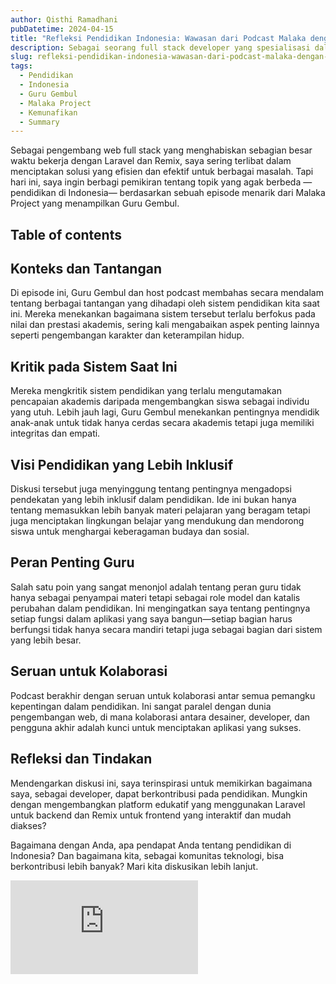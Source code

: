 ```yaml
---
author: Qisthi Ramadhani
pubDatetime: 2024-04-15
title: "Refleksi Pendidikan Indonesia: Wawasan dari Podcast Malaka dengan Guru Gembul — Perspektif Developer"
description: Sebagai seorang full stack developer yang spesialisasi dalam Laravel dan Remix, simak refleksi saya mengenai tantangan dan peluang dalam sistem pendidikan Indonesia berdasarkan diskusi di Podcast Malaka dengan Guru Gembul. Diskusi ini tidak hanya membuka wawasan tentang pendidikan tetapi juga memicu pertanyaan tentang peran teknologi dalam pendidikan yang inklusif dan berkelanjutan. Gabungkan dalam diskusi ini dan jelajahi bagaimana kita, sebagai bagian dari komunitas teknologi, dapat berkontribusi pada pendidikan yang lebih baik.
slug: refleksi-pendidikan-indonesia-wawasan-dari-podcast-malaka-dengan-guru-gembul-perspektif-developer
tags:
  - Pendidikan
  - Indonesia
  - Guru Gembul
  - Malaka Project
  - Kemunafikan
  - Summary
---
```


Sebagai pengembang web full stack yang menghabiskan sebagian besar waktu bekerja dengan Laravel dan Remix, saya sering terlibat dalam menciptakan solusi yang efisien dan efektif untuk berbagai masalah. Tapi hari ini, saya ingin berbagi pemikiran tentang topik yang agak berbeda —pendidikan di Indonesia— berdasarkan sebuah episode menarik dari Malaka Project yang menampilkan Guru Gembul.

## Table of contents

## Konteks dan Tantangan

Di episode ini, Guru Gembul dan host podcast membahas secara mendalam tentang berbagai tantangan yang dihadapi oleh sistem pendidikan kita saat ini. Mereka menekankan bagaimana sistem tersebut terlalu berfokus pada nilai dan prestasi akademis, sering kali mengabaikan aspek penting lainnya seperti pengembangan karakter dan keterampilan hidup.

## Kritik pada Sistem Saat Ini

Mereka mengkritik sistem pendidikan yang terlalu mengutamakan pencapaian akademis daripada mengembangkan siswa sebagai individu yang utuh. Lebih jauh lagi, Guru Gembul menekankan pentingnya mendidik anak-anak untuk tidak hanya cerdas secara akademis tetapi juga memiliki integritas dan empati.

## Visi Pendidikan yang Lebih Inklusif

Diskusi tersebut juga menyinggung tentang pentingnya mengadopsi pendekatan yang lebih inklusif dalam pendidikan. Ide ini bukan hanya tentang memasukkan lebih banyak materi pelajaran yang beragam tetapi juga menciptakan lingkungan belajar yang mendukung dan mendorong siswa untuk menghargai keberagaman budaya dan sosial.

## Peran Penting Guru

Salah satu poin yang sangat menonjol adalah tentang peran guru tidak hanya sebagai penyampai materi tetapi sebagai role model dan katalis perubahan dalam pendidikan. Ini mengingatkan saya tentang pentingnya setiap fungsi dalam aplikasi yang saya bangun—setiap bagian harus berfungsi tidak hanya secara mandiri tetapi juga sebagai bagian dari sistem yang lebih besar.

## Seruan untuk Kolaborasi

Podcast berakhir dengan seruan untuk kolaborasi antar semua pemangku kepentingan dalam pendidikan. Ini sangat paralel dengan dunia pengembangan web, di mana kolaborasi antara desainer, developer, dan pengguna akhir adalah kunci untuk menciptakan aplikasi yang sukses.

## Refleksi dan Tindakan

Mendengarkan diskusi ini, saya terinspirasi untuk memikirkan bagaimana saya, sebagai developer, dapat berkontribusi pada pendidikan. Mungkin dengan mengembangkan platform edukatif yang menggunakan Laravel untuk backend dan Remix untuk frontend yang interaktif dan mudah diakses?

Bagaimana dengan Anda, apa pendapat Anda tentang pendidikan di Indonesia? Dan bagaimana kita, sebagai komunitas teknologi, bisa berkontribusi lebih banyak? Mari kita diskusikan lebih lanjut.

<div class="aspect-w-16 aspect-h-9">
    <iframe src="https://www.youtube-nocookie.com/embed/nJIz3ZOaGaA?si=Jpxadd0qULlYJxYo" title="YouTube video player" frameborder="0" allow="accelerometer; autoplay; clipboard-write; encrypted-media; gyroscope; picture-in-picture; web-share" referrerpolicy="strict-origin-when-cross-origin" allowfullscreen></iframe>
</div>
